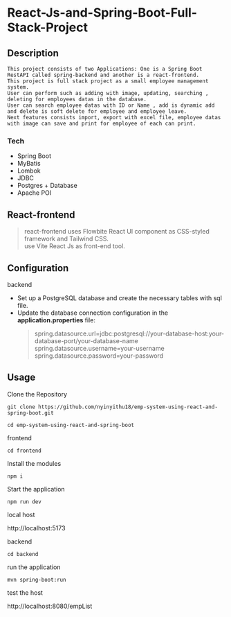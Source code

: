# React-Js-and-Spring-Boot-Full-Stack-Project

## Description

```
This project consists of two Applications: One is a Spring Boot RestAPI called spring-backend and another is a react-frontend.
This project is full stack project as a small employee management system.
User can perform such as adding with image, updating, searching , deleting for employees datas in the database.
User can search employee datas with ID or Name , add is dynamic add and delete is soft delete for employee and employee leave.
Next features consists import, export with excel file, employee datas with image can save and print for employee of each can print.
```

### Tech 

  - Spring Boot
  - MyBatis
  - Lombok
  - JDBC
  - Postgres + Database
  - Apache POI

## React-frontend

  > react-frontend uses Flowbite React UI component as CSS-styled framework and Tailwind CSS.   
  > use Vite React Js  as front-end tool.

## Configuration

backend

 - Set up a PostgreSQL database and create the necessary tables with sql file.
 - Update the database connection configuration in the **application.properties** file:
    > spring.datasource.url=jdbc:postgresql://your-database-host:your-database-port/your-database-name
    > spring.datasource.username=your-username  
    > spring.datasource.password=your-password

## Usage

Clone the Repository
```
git clone https://github.com/nyinyithu18/emp-system-using-react-and-spring-boot.git
```
```
cd emp-system-using-react-and-spring-boot
```

frontend

```
cd frontend
```
Install the modules
```
npm i
```
Start the application
```
npm run dev
```
local host

http://localhost:5173

backend

```
cd backend
```
run the application
```
mvn spring-boot:run
```
test the host

http://localhost:8080/empList

